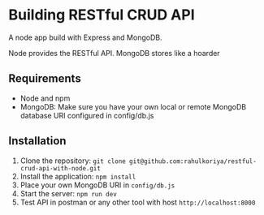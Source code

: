 # Building RESTful CRUD API
A node app build with Express and MongoDB.

Node provides the RESTful API. MongoDB stores like a hoarder

## Requirements
  - Node and npm
  - MongoDB: Make sure you have your own local or remote MongoDB database URI configured in config/db.js

## Installation
  1. Clone the repository: `git clone git@github.com:rahulkoriya/restful-crud-api-with-node.git` 
  2. Install the application: `npm install`
  3. Place your own MongoDB URI in `config/db.js`
  4. Start the server: `npm run dev`
  5. Test API in postman or any other tool with host `http://localhost:8000`
